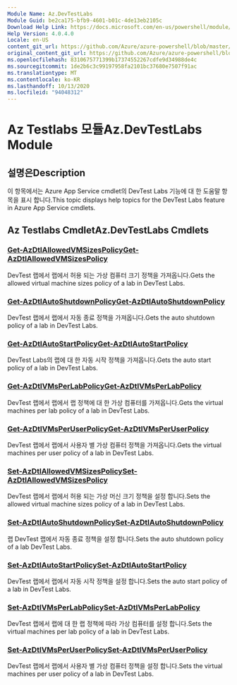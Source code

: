 ```yaml
---
Module Name: Az.DevTestLabs
Module Guid: be2ca175-bfb9-4601-b01c-4de13eb2105c
Download Help Link: https://docs.microsoft.com/en-us/powershell/module/az.devtestlabs
Help Version: 4.0.4.0
Locale: en-US
content_git_url: https://github.com/Azure/azure-powershell/blob/master/src/DevTestLabs/DevTestLabs/help/Az.DevTestLabs.md
original_content_git_url: https://github.com/Azure/azure-powershell/blob/master/src/DevTestLabs/DevTestLabs/help/Az.DevTestLabs.md
ms.openlocfilehash: 8310675771399b17374552267cdfe9d34988de4c
ms.sourcegitcommit: 1de2b6c3c99197958fa2101bc37680e7507f91ac
ms.translationtype: MT
ms.contentlocale: ko-KR
ms.lasthandoff: 10/13/2020
ms.locfileid: "94048312"
---
```

# <span data-ttu-id="c6e1f-101">Az Testlabs 모듈</span><span class="sxs-lookup"><span data-stu-id="c6e1f-101">Az.DevTestLabs Module</span></span>
## <span data-ttu-id="c6e1f-102">설명은</span><span class="sxs-lookup"><span data-stu-id="c6e1f-102">Description</span></span>
<span data-ttu-id="c6e1f-103">이 항목에서는 Azure App Service cmdlet의 DevTest Labs 기능에 대 한 도움말 항목을 표시 합니다.</span><span class="sxs-lookup"><span data-stu-id="c6e1f-103">This topic displays help topics for the DevTest Labs feature in Azure App Service cmdlets.</span></span>

## <span data-ttu-id="c6e1f-104">Az Testlabs Cmdlet</span><span class="sxs-lookup"><span data-stu-id="c6e1f-104">Az.DevTestLabs Cmdlets</span></span>
### [<span data-ttu-id="c6e1f-105">Get-AzDtlAllowedVMSizesPolicy</span><span class="sxs-lookup"><span data-stu-id="c6e1f-105">Get-AzDtlAllowedVMSizesPolicy</span></span>](Get-AzDtlAllowedVMSizesPolicy.md)
<span data-ttu-id="c6e1f-106">DevTest 랩에서 랩에서 허용 되는 가상 컴퓨터 크기 정책을 가져옵니다.</span><span class="sxs-lookup"><span data-stu-id="c6e1f-106">Gets the allowed virtual machine sizes policy of a lab in DevTest Labs.</span></span>

### [<span data-ttu-id="c6e1f-107">Get-AzDtlAutoShutdownPolicy</span><span class="sxs-lookup"><span data-stu-id="c6e1f-107">Get-AzDtlAutoShutdownPolicy</span></span>](Get-AzDtlAutoShutdownPolicy.md)
<span data-ttu-id="c6e1f-108">DevTest 랩에서 랩에서 자동 종료 정책을 가져옵니다.</span><span class="sxs-lookup"><span data-stu-id="c6e1f-108">Gets the auto shutdown policy of a lab in DevTest Labs.</span></span>

### [<span data-ttu-id="c6e1f-109">Get-AzDtlAutoStartPolicy</span><span class="sxs-lookup"><span data-stu-id="c6e1f-109">Get-AzDtlAutoStartPolicy</span></span>](Get-AzDtlAutoStartPolicy.md)
<span data-ttu-id="c6e1f-110">DevTest Labs의 랩에 대 한 자동 시작 정책을 가져옵니다.</span><span class="sxs-lookup"><span data-stu-id="c6e1f-110">Gets the auto start policy of a lab in DevTest Labs.</span></span>

### [<span data-ttu-id="c6e1f-111">Get-AzDtlVMsPerLabPolicy</span><span class="sxs-lookup"><span data-stu-id="c6e1f-111">Get-AzDtlVMsPerLabPolicy</span></span>](Get-AzDtlVMsPerLabPolicy.md)
<span data-ttu-id="c6e1f-112">DevTest 랩에서 랩에서 랩 정책에 대 한 가상 컴퓨터를 가져옵니다.</span><span class="sxs-lookup"><span data-stu-id="c6e1f-112">Gets the virtual machines per lab policy of a lab in DevTest Labs.</span></span>

### [<span data-ttu-id="c6e1f-113">Get-AzDtlVMsPerUserPolicy</span><span class="sxs-lookup"><span data-stu-id="c6e1f-113">Get-AzDtlVMsPerUserPolicy</span></span>](Get-AzDtlVMsPerUserPolicy.md)
<span data-ttu-id="c6e1f-114">DevTest 랩에서 랩에서 사용자 별 가상 컴퓨터 정책을 가져옵니다.</span><span class="sxs-lookup"><span data-stu-id="c6e1f-114">Gets the virtual machines per user policy of a lab in DevTest Labs.</span></span>

### [<span data-ttu-id="c6e1f-115">Set-AzDtlAllowedVMSizesPolicy</span><span class="sxs-lookup"><span data-stu-id="c6e1f-115">Set-AzDtlAllowedVMSizesPolicy</span></span>](Set-AzDtlAllowedVMSizesPolicy.md)
<span data-ttu-id="c6e1f-116">DevTest 랩에서 랩에서 허용 되는 가상 머신 크기 정책을 설정 합니다.</span><span class="sxs-lookup"><span data-stu-id="c6e1f-116">Sets the allowed virtual machine sizes policy of a lab in DevTest Labs.</span></span>

### [<span data-ttu-id="c6e1f-117">Set-AzDtlAutoShutdownPolicy</span><span class="sxs-lookup"><span data-stu-id="c6e1f-117">Set-AzDtlAutoShutdownPolicy</span></span>](Set-AzDtlAutoShutdownPolicy.md)
<span data-ttu-id="c6e1f-118">랩 DevTest 랩에서 자동 종료 정책을 설정 합니다.</span><span class="sxs-lookup"><span data-stu-id="c6e1f-118">Sets the auto shutdown policy of a lab DevTest Labs.</span></span>

### [<span data-ttu-id="c6e1f-119">Set-AzDtlAutoStartPolicy</span><span class="sxs-lookup"><span data-stu-id="c6e1f-119">Set-AzDtlAutoStartPolicy</span></span>](Set-AzDtlAutoStartPolicy.md)
<span data-ttu-id="c6e1f-120">DevTest 랩에서 랩에서 자동 시작 정책을 설정 합니다.</span><span class="sxs-lookup"><span data-stu-id="c6e1f-120">Sets the auto start policy of a lab in DevTest Labs.</span></span>

### [<span data-ttu-id="c6e1f-121">Set-AzDtlVMsPerLabPolicy</span><span class="sxs-lookup"><span data-stu-id="c6e1f-121">Set-AzDtlVMsPerLabPolicy</span></span>](Set-AzDtlVMsPerLabPolicy.md)
<span data-ttu-id="c6e1f-122">DevTest 랩에서 랩에 대 한 랩 정책에 따라 가상 컴퓨터를 설정 합니다.</span><span class="sxs-lookup"><span data-stu-id="c6e1f-122">Sets the virtual machines per lab policy of a lab in DevTest Labs.</span></span>

### [<span data-ttu-id="c6e1f-123">Set-AzDtlVMsPerUserPolicy</span><span class="sxs-lookup"><span data-stu-id="c6e1f-123">Set-AzDtlVMsPerUserPolicy</span></span>](Set-AzDtlVMsPerUserPolicy.md)
<span data-ttu-id="c6e1f-124">DevTest 랩에서 랩에서 사용자 별 가상 컴퓨터 정책을 설정 합니다.</span><span class="sxs-lookup"><span data-stu-id="c6e1f-124">Sets the virtual machines per user policy of a lab in DevTest Labs.</span></span>

